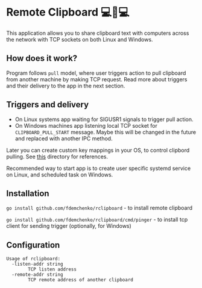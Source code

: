 # Remote Clipboard 💻🔁💻

This application allows you to share clipboard text with computers across the network with TCP sockets on both Linux and Windows.

## How does it work?

Program follows `pull` model, where user triggers action to pull clipboard from another machine by making TCP request. Read more about triggers and their delivery to the app in the next section.

## Triggers and delivery

- On Linux systems app waiting for SIGUSR1 signals to trigger pull action.
- On Windows machines app listening local TCP socket for `CLIPBOARD_PULL_START` message. Maybe this will be changed in the future and replaced with another IPC method.

Later you can create custom key mappings in your OS, to control clipbord pulling. See [this](deployment/) directory for references.

Recommended way to start app is to create user specific systemd service on Linux, and scheduled task on Windows.

## Installation

`go install github.com/fdemchenko/rclipboard` - to install remote clipboard

`go install github.com/fdemchenko/rclipboard/cmd/pinger` - to install tcp client for sending trigger (optionally, for Windows)

## Configuration
```
Usage of rclipboard:
  -listen-addr string
        TCP listen address
  -remote-addr string
        TCP remote address of another clipboard
```




